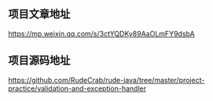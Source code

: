 ## 项目文章地址
https://mp.weixin.qq.com/s/3ctYQDKy89AaOLmFY9dsbA

## 项目源码地址
https://github.com/RudeCrab/rude-java/tree/master/project-practice/validation-and-exception-handler

